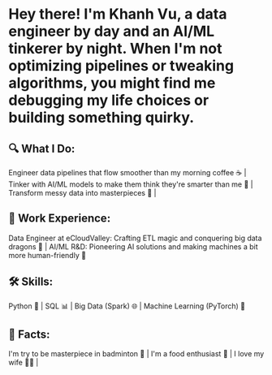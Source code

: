 # Hey there! I'm Khanh Vu, a data engineer by day and an AI/ML tinkerer by night. When I'm not optimizing pipelines or tweaking algorithms, you might find me debugging my life choices or building something quirky.

## 🔍 What I Do:

Engineer data pipelines that flow smoother than my morning coffee ☕ |
Tinker with AI/ML models to make them think they're smarter than me 🤖 |
Transform messy data into masterpieces 🎨 |

## 💼 Work Experience:

Data Engineer at eCloudValley: Crafting ETL magic and conquering big data dragons 🐉 |
AI/ML R&D: Pioneering AI solutions and making machines a bit more human-friendly 🤝

## 🛠️ Skills:

Python 🐍 | SQL 📊 |
Big Data (Spark) 🌐 |
Machine Learning (PyTorch) 🤖

## 🌟 Facts:

I'm try to be masterpiece in badminton 🏸 |
I'm a food enthusiast 🍱 |
I love my wife 🫶🏼 |
